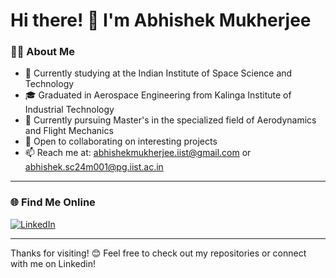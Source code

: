 # Hi there! 👋 I'm Abhishek Mukherjee

### 👨‍💻 About Me
- 💼 Currently studying at the Indian Institute of Space Science and Technology
- 🎓 Graduated in Aerospace Engineering from Kalinga Institute of Industrial Technology
- 🌱 Currently pursuing Master's in the specialized field of Aerodynamics and Flight Mechanics
- 👯 Open to collaborating on interesting projects
- 📫 Reach me at: abhishekmukherjee.iist@gmail.com or abhishek.sc24m001@pg.iist.ac.in

---

### 🌐 Find Me Online
[![LinkedIn](https://img.shields.io/badge/LinkedIn-0A66C2?style=flat&logo=linkedin&logoColor=white)](https://linkedin.com/in/abhishekmukherjee1502)

---

Thanks for visiting! 😊 Feel free to check out my repositories or connect with me on Linkedin!
